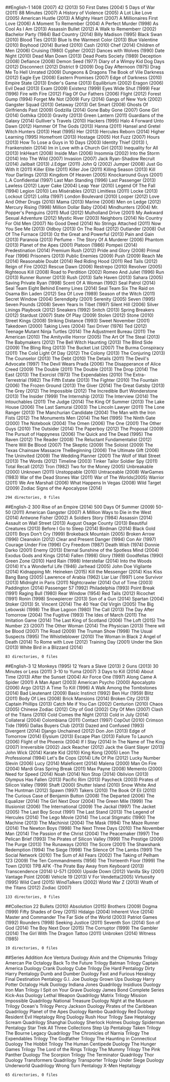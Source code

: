 ##English-1
1408 (2007)
42 (2013)
50 First Dates (2004)
5 Days of War (2011)
88 Minutes (2007)
A History of Violence (2005)
A Lot Like Love (2005)
American Hustle (2013)
A Mighty Heart (2007)
A Millionaires First Love (2006)
A Moment To Remember (2004)
A Perfect Murder (1998)
As Cool As I Am (2013)
Assassin Bullet (2012)
A Walk to Rememberr (2002)
Bachelor Party (1984)
Bad Country (2014)
Billy Madison (1995)
Black Swan (2010)
Blood Ties (2013)
Blue Is the Warmest Color (2013)
Blue Valentine (2010)
Boyhood (2014)
Buried (2010)
Cash (2010)
Chef (2014)
Children of Men (2006)
Cruising (1980)
Cypher (2002)
Dances with Wolves (1990)
Date Night (2010)
Dead Man Down (2013)
Dead Poets Society (1989)
Deception (2008)
Defiance (2008)
Demon Seed (1977)
Diary of a Wimpy Kid Dog Days (2012)
Disconnect (2012)
District 9 (2009)
Dog Day Afternoon (1975)
Drag Me To Hell Unrated (2009)
Dungeons & Dragons The Book of Vile Darkness (2012)
Eagle Eye (2008)
Eastern Promises (2007)
Edge of Darkness (2010)
Empire State (2013)
Ender's Game (2013)
Equilibrium (2002)
Eragon (2006)
Evil Dead (2013)
Exam (2009)
Existenz (1999)
Eyes Wide Shut (1999)
Fear (1996)
Fire with Fire (2012)
Flag Of Our Fathers (2006)
Flight (2012)
Forest Gump (1994)
Forget Me Not (2009)
Fury (2014)
Gangs of New York (2002)
Gangster Squad (2013)
Getaway (2013)
Get Smart (2008)
Ghosts Of Girlfriends Past (2009)
Godzilla (2014)
Gone Baby Gone (2007)
Gone Girl (2014)
Gothika (2003)
Gravity (2013)
Green Lantern (2011)
Guardians of the Galaxy (2014)
Gulliver's Travels (2010)
Hackers (1995)
Halo 4 Forward Unto Dawn (2012)
Hammer Of The Gods (2013)
Hanna (2011)
Hansel and Gretel Witch Hunters (2013)
Heat (1995)
Her (2013)
Hercules Reborn (2014)
Higher Learning (1995)
Homefront (2013)
Hostage (2005)
Hot Fuzz (2007)
Hours (2013)
How To Lose a Guys in 10 Days (2003)
Identity Thief (2013)
I, Frankenstein (2014)
Im in Love with a Church Girl (2013)
Inequality for All (2013)
InkHeart (2008)
Inside Man (2006)
Insomnia (2002)
Into the Storm (2014)
Into The Wild (2007)
Invasion (2007)
Jack Ryan-Shadow Recruit (2014)
Jailbait (2013)
J.Edgar (2011)
John Q (2002)
Jumper (2008)
Just Go With It (2011)
Killer Elite (2011)
Killer Joe (2011)
Killing Season (2013)
Kill Your Darlings (2013)
Kingdom Of Heaven (2005)
Knockaround Guys (2001)
L.A Confidential (1997)
Last Man Standing (1996)
Last Passenger (2013)
Lawless (2012)
Layer Cake (2004)
Leap Year (2010)
Legend Of The Fall (1994)
Legion (2010)
Les Misérables (2012)
Limitless (2011)
Locke (2013)
Lockout (2012)
Lolita (1997)
London Boulevard (2010)
Looper (2012)
Love And Other Drugs (2010)
Mama (2013)
Marine (2006)
Men on Ledge (2012)
Mercury Rising (1998)
Million Dollar Baby (2004)
Mindhunters (2004)
Mr. Popper's Penguins (2011)
Mud (2012)
Mulholland Drive (2001)
My Awkward Sexual Adventure (2012)
Mystic River (2003)
Neighbors (2014)
No Country For Old Men (2007)
No Good Deed (2014)
No Strings Attached (2011)
Now You See Me (2013)
Oldboy (2013)
On The Road (2012)
Outlander (2008)
Out Of The Furnace (2013)
Oz the Great and Powerful (2013)
Pain and Gain (2013)
Paranoia (2013)
Perfume - The Story Of A Murderer (2006)
Phantom (2013)
Planet of the Apes (2001)
Platoon (1986)
Pompeii (2014)
Predestination (2014)
Premium Rush (2012)
Pride and Glory (2008)
Primal Fear (1996)
Prisoners (2013)
Public Enemies (2009)
Push (2009)
Reach Me (2014)
Reasonable Doubt (2014)
Red Riding Hood (2011)
Red Tails (2012)
Reign of Fire (2002)
Rescue Dawn (2006)
Restrepo (2010)
Revolver (2005)
Righteous Kill (2008)
Road to Perdition (2002)
Romeo And Juliet (1996)
Run (2013)
Runner Runner (2013)
Rush (2013)
Safe Haven (2013)
Sahara (2005)
Saving Private Ryan (1998)
Scent Of A Woman (1992)
Seal Patrol (2014)
Seal Team Eight Behind Enemy Lines (2014)
Seal Team Six The Raid on Osama Bin Laden (2012)
Sea Of Love (1989)
Season of the Witch (2011)
Secret Window (2004)
Serendipity (2001)
Serenity (2005)
Seven (1995)
Seven Pounds (2008)
Seven Years In Tibet (1997)
Silent Hill (2006)
Silver Linings Playbook (2012)
Sneakers (1992)
Snitch (2013)
Spring Breakers (2012)
Stardust (2007)
State Of Play (2009)
Stolen (2012)
Stone (2010)
Street Kings (2008)
Striking Distance (1993)
Sweet November (2001)
Takedown (2000)
Taking Lives (2004)
Taxi Driver (1976)
Ted (2012)
Teenage Mutant Ninja Turtles (2014)
The Adjustment Bureau (2011)
The American (2010)
The Amityville Horror (2005)
The Art Of The Steal (2013)
The Babymakers (2012)
The Bell Witch Haunting (2013)
The Blind Side (2009)
The Bling Ring (2013)
The Bucket List (2007)
The Burma Conspiracy (2011)
The Cold Light Of Day (2012)
The Colony  (2013)
The Conjuring (2013)
The Counselor (2013)
The Debt (2010)
The Details (2011)
The Devil's Advocate (1997)
The Devil Wears Prada (2006)
The Disapperance of Alice Creed (2009)
The Double (2011)
The Double (2013)
The Drop (2014)
The East (2013)
The Exorcist (1973)
The Expendables (2010)
The Extra-Terrestrial (1982)
The Fifth Estate (2013)
The Fighter (2010)
The Fountain (2006)
The Frozen Ground (2013)
The Giver (2014)
The Great Gatsby (2013)
The Grey (2012)
The Impossible (2012)
The Incredible Burt Wonderstone (2013)
The Insider (1999)
The Internship (2013)
The Interview (2014)
The Intouchables (2011)
The Judge (2014)
The King Of Summer (2013)
The Lake House (2006)
The Last Samurai (2003)
The Lincoln Lawyer (2011)
The Lone Ranger (2013)
The Manchurian Candidate (2004)
The Man with the Iron Fists (2012)
The Monuments Men (2014)
The Net (1995)
The Ninth Gate (2000)
The Notebook (2004)
The Omen (2006)
The One (2001)
The Other Guys (2010)
The Outsider (2014)
The Paperboy (2012)
The Proposal (2009)
The Pursuit of Happyness (2006)
The Quick and The Dead (1995)
The Raven (2012)
The Reader (2008)
The Reluctant Fundamentalist (2012)
There Will Be Blood (2007)
The Skeptic (2009)
The Soloist (2009)
The Texas Chainsaw Massacre TheBeginning (2006)
The Ultimate Gift (2006)
The Uninvited (2009)
The Wedding Planner (2001)
The Wolf of Wall Street (2013)
The Words (2012)
Timeline (2003)
Tinker Tailor Soldier Spy (2011)
Total Recall (2012)
Tron (1982)
Two for the Money (2005)
Unbreakable (2000)
Unknown (2011)
Unstoppable (2010)
Untraceable (2008)
WarGames (1983)
War of the Dead Stones War (2011)
War of The Worlds(2005)
Warrior (2011)
We Are Marshall (2006)
What Happens In Vegas (2008)
Wild Target (2009)
Zodiac Signs of the Apocalypse (2014)

`294 directories, 0 files`

##English-2
300 Rise of an Empire (2014)
500 Days Of Summer (2009)
50-50 (2011)
American Gangster (2007)
A Million Ways to Die in the West (2014)
Antwone Fisher (2002)
A Soldiers Story (1984)
Assassin (2014)
Assault on Wall Street (2013)
August Osage County (2013)
Beautiful Creatures (2013)
Before I Go to Sleep (2014)
Birdman (2014)
Black Gold (2011)
Boys Don't Cry (1999)
Brokeback Mountain (2005)
Broken Arrow (1996)
Cleanskin (2012)
Clear and Present Danger (1994)
Con Air (1997)
Courage Under Fire (1996)
Cry Freedom (1987)
Death Wish (1974)
Donnie Darko (2001)
Enemy (2013)
Eternal Sunshine of the Spotless Mind (2004)
Exodus Gods and Kings (2014)
Fallen (1998)
Glory (1989)
Goodfellas (1990)
Green Zone (2010)
Hard Rain (1998)
Interstellar (2014)
Into the Woods (2014)
It's a Wonderful Life (1946)
Jarhead (2005)
John Doe Vigilante (2014)
Kidnapping Mr. Heineken (2015)
Kill the Messenger (2014)
Kiss Kiss Bang Bang (2005)
Lawrence of Arabia (1962)
Liar Liar (1997)
Lone Survivor (2013)
Midnight in Paris (2011)
Nightcrawler (2014)
Out of Time (2003)
Paddington (2014)
Passenger 57 (1992)
Philadelphia (1993)
Point Break (1991)
Raging Bull (1980)
Rear Window (1954)
Red Tails (2012)
Ricochet (1991)
Ronin (1998)
Snowpiercer (2013)
Son of a Gun (2014)
Spartan (2004)
Stoker (2013)
St. Vincent (2014)
The 40 Year Old Virgin (2005)
The Big Lebowski (1998)
The Blue Lagoon (1980)
The Call (2013)
The Day After Tomorrow (2004)
The Fugitive (1993)
The Ides of March (2011)
The Imitation Game (2014)
The Last King of Scotland (2006)
The Loft (2015)
The Number 23 (2007)
The Other Woman (2014)
The Physician (2013)
There will be Blood (2007)
The Road (2009)
The Truman Show (1998)
The Usual Suspects (1995)
The Whistleblower (2010)
The Woman in Black 2 Angel of Death (2014)
To Rome with Love (2012)
Training Day (2001)
Under the Skin (2013)
White Bird in a Blizzard (2014)

`83 directories, 0 files`

##English-3
12 Monkeys (1995)
12 Years a Slave (2013)
2 Guns (2013)
30 Minutes or Less (2011)
3-10 to Yuma (2007)
3 Days to Kill (2014)
About Time (2013)
After the Sunset (2004)
Air Force One (1997)
Along Came A Spider (2001)
A Man Apart (2003)
American Psycho (2000)
Apocalypto (2006)
Argo (2012)
A Time To Kill (1996)
A Walk Among the Tombstones (2014)
Bad Lieutenant (2009)
Basic Instinct (1992)
Ben Hur (1959)
Blitz (2011)
Body Of Lies (2008)
Brick Mansions (2014)
Broken City (2013)
Captain Phillips (2013)
Catch Me if You Can (2002)
Centurion (2010)
Chaos (2005)
Chinese Zodiac (2012)
City of God (2002)
City Of Men (2007)
Clash of the Titans (2010)
Cold Comes the Night (2013)
Cold in July (2014)
Collateral (2004)
Colombiana (2011)
Contact (1997)
CopOut (2010)
Crimson Tide (1995)
Dallas Buyers Club (2013)
Dazed and Confused (1993)
Divergent (2014)
Django Unchained (2012)
Don Jon (2013)
Edge of Tomorrow (2014)
Elysium (2013)
Escape Plan (2013)
Failure To Launch (2006)
Flight of the Phoenix (2004)
If I Stay (2014)
In The Name of The King (2007)
Irreversible (2002)
Jack Reacher (2012)
Jack the Giant Slayer (2013)
John Wick (2014)
Karate Kid (2010)
King Kong (2005)
Leon The Professional (1994)
Let's Be Cops (2014)
Life Of Pie (2012)
Lucky Number Slevin (2006)
Lucy (2014)
Maleficent (2014)
Malena (2000)
Man On Fire (2004)
Mardi Gras Spring Break (2011)
Max Payne (2008)
Memento (2000)
Need for Speed (2014)
Noah (2014)
Non Stop (2014)
Oblivion (2013)
Olympus Has Fallen (2013)
Pacific Rim (2013)
Paycheck (2003)
Pirates of Silicon Valley (1999)
Shaft (2000)
Shutter Island (2010)
Snow White And The Huntman (2012)
Spawn (1997)
Takers (2010)
The Book Of Eli (2010)
The Curious Case of Benjamin Button (2008)
The Departed (2006)
The Equalizer (2014)
The Girl Next Door  (2004)
The Green Mile (1999)
The Illusionist (2006)
The International (2009)
The Jackal (1997)
The Jacket (2005)
The Last Boy Scout (1991)
The Last Stand (2013)
The Legend of Hercules (2014)
The Lego Movie (2014)
The Local Stigmatic (1990)
The Machine (2013)
The Machinist (2004)
The Mask (1994)
The Maze Runner (2014)
The Newton Boys (1998)
The Next Three Days (2010)
The November Man (2014)
The Passion of the Christ (2004)
The Peacemaker (1997)
The Pelican Brief (1993)
The Pirates of Silicon Valley (1999)
The Prestige (2006)
The Purge (2013)
The Runaways (2010)
The Score (2001)
The Shawshank Redemption (1994)
The Siege (1998)
The Silence Of The Lambs (1991)
The Social Network (2010)
The Sum of All Fears (2002)
The Taking of Pelham 123 (2009)
The Ten Commandments (1956)
The Thirteenth Floor (1999)
The Town (2010)
TPB AFK -The Pirate Bay Away from Keyboard (2013)
Transcendence (2014)
U-571 (2000)
Upside Down (2012)
Vanilla Sky (2001)
Vantage Point (2008)
Vehicle 19 (2013)
V For Vendetta(2005)
Virtuosity (1995)
Wild Card (2015)
WindTalkers (2002)
World War Z (2013)
Wrath of the Titans (2012)
Zodiac (2007)

`133 directories, 0 files`

##Collection
22 Bullets (2010)
Absolution (2015)
Brothers (2009)
Dogma (1999)
Fifty Shades of Grey (2015)
Hidalgo (2004)
Inherent Vice (2014)
Master and Commander The Far Side of the World (2003)
Patriot Games (1992)
Rounders (1998)
Seeking Justice (2011)
Seventh Son (2014)
Son of God (2014)
The Boy Next Door (2015)
The Corruptor (1999)
The Gambler (2014)
The Girl With The Dragon Tattoo (2011)
Unbroken (2014)
Witness (1985)

`19 directories, 0 files`


##Series Addition
Ace Ventura Duology
Alvin and the Chipmunks Trilogy
Amercan Pie Octalogy
Back To the Future Trilogy
Batman Trilogy
Captain America Duology
Crank Duology
Cube Trilogy
Die Hard Pentalogy
Dirty Harry Pentalogy
Dumb and Dumber Duology
Fast and Furious Hexalogy
Final Destination Pentalogy
G.I. Joe Duology
Grown Ups Duology
Harry Potter Octalogy
Hulk Duology
Indiana Jones Quadrilogy
Insidiuos Duology
Iron Man Trilogy
I Spit on Your Grave Duology
James Bond Complete Series
Kick-Ass Duology
Lethal Weapon Quadrilogy
Matrix Trilogy
Mission Impossible Quadrilogy
National Treasure Duology
Night at the Museum Trilogy
Ocean's Trilogy
Percy Jackson Duology
Pirates of the Caribbean Quadrilogy
Planet of the Apes Duology
Rambo Quadrilogy
Red Duology
Resident Evil Heptalogy
Ring Duology
Rush Hour Trilogy
Saw Heptalogy
Scream Quadrilogy
Shanghai Duology
Sherlock Holmes Duology
Spiderman Pentalogy
Star Trek All Three Collections
Step Up Pentalogy
Taken Trilogy
The Bourne Legacy Quadrilogy
The Chronicles of Narnia Trilogy
The Expendables Trilogy
The Godfather Trilogy
The Haunting in Connecticut Duology
The Hobbit Trilogy
The Human Centipede Duology
The Hunger Games Trilogy
The Lord of the Rings Trilogy
The Mummy Trilogy
The Pink Panther Duology
The Scorpion Trilogy
The Terminator Quadrilogy
Thor Duology
Transformers Quadrilogy
Transporter Trilogy
Under Siege Duology
Underworld Quadrilogy
Wrong Turn Pentalogy
X-Men Heptalogy

`65 directories, 0 files`
